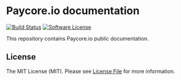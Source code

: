 # Paycore.io documentation

[![Build Status][ico-travis]][link-travis]
[![Software License][ico-license]](LICENSE.md)

This repository contains Paycore.io public documentation.


## License

The MIT License (MIT). Please see [License File](LICENSE.md) for more information.

[ico-license]: https://img.shields.io/badge/license-MIT-brightgreen.svg?style=flat-square
[ico-travis]: https://img.shields.io/travis/paycoreio/docs/master.svg?style=flat-square

[link-travis]: https://travis-ci.org/paycoreio/docs